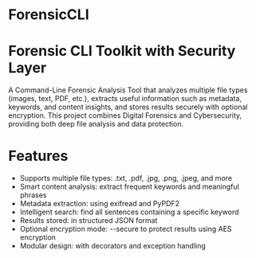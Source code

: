 # ForensicCLI
# Forensic CLI Toolkit with Security Layer
A Command-Line Forensic Analysis Tool that analyzes multiple file types (images, text, PDF, etc.), extracts useful information such as metadata, keywords, and content insights, and stores results securely with optional encryption.
This project combines Digital Forensics and Cybersecurity, providing both deep file analysis and data protection.


# Features
- Supports multiple file types: .txt, .pdf, .jpg, .png, .jpeg, and more
- Smart content analysis: extract frequent keywords and meaningful phrases
- Metadata extraction: using exifread and PyPDF2
- Intelligent search: find all sentences containing a specific keyword
- Results stored: in structured JSON format
- Optional encryption mode: --secure to protect results using AES encryption
- Modular design: with decorators and exception handling
